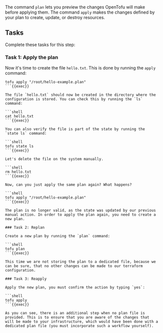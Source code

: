 The command `plan` lets you preview the changes OpenTofu will make before applying them. The command `apply` makes the changes defined by your plan to create, update, or destroy resources.

## Tasks

Complete these tasks for this step:

### Task 1: Apply the plan

Now it's time to create the file `hello.txt`. This is done by running the `apply` command:

```shell
tofu apply "/root/hello-example.plan"
```{{exec}}

The file `hello.txt` should now be created in the directory where the configuration is stored. You can check this by running the `ls` command:

```shell
cat hello.txt
```{{exec}}

You can also verify the file is part of the state by running the `state ls` command:

```shell
tofu state ls
```{{exec}}

Let's delete the file on the system manually.

```shell
rm hello.txt
```{{exec}}

Now, can you just apply the same plan again? What happens?

```shell
tofu apply "/root/hello-example.plan"
```{{exec}}

The plan is no longer valid, as the state was updated by our previous manual action. In order to apply the plan again, you need to create a new plan. 

### Task 2: Replan

Create a new plan by running the `plan` command:

```shell
tofu plan
```{{exec}}

This time we are not storing the plan to a dedicated file, because we can be sure, that no other changes can be made to our terraform configuration.

### Task 3: Reapply

Apply the new plan, you must confirm the action by typing `yes`:

```shell
tofu apply
```{{exec}}

As you can see, there is an additional step when no plan file is provided. This is to ensure that you are aware of the changes that will be made to your infrastructure, which would have been done with a dedicated plan file (you must incorporate such a workflow yourself).
